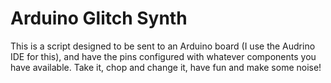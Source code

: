 # Arduino Glitch Synth
This is a script designed to be sent to an Arduino board (I use the Audrino IDE for this), and have the pins configured with whatever components you have available.
Take it, chop and change it, have fun and make some noise!
